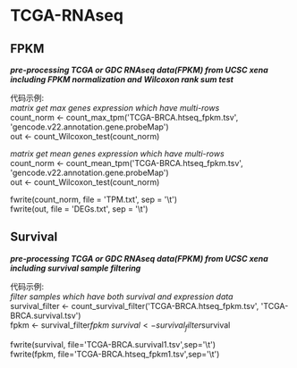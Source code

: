 # TCGA-RNAseq
## FPKM
***pre-processing TCGA or GDC RNAseq data(FPKM) from UCSC xena \
including FPKM normalization and Wilcoxon rank sum test***

代码示例: \
*matrix get max genes expression which have multi-rows* \
count_norm <- count_max_tpm('TCGA-BRCA.htseq_fpkm.tsv', 'gencode.v22.annotation.gene.probeMap') \
out <- count_Wilcoxon_test(count_norm) 

*matrix get mean genes expression which have multi-rows* \
count_norm <- count_mean_tpm('TCGA-BRCA.htseq_fpkm.tsv', 'gencode.v22.annotation.gene.probeMap') \
out <- count_Wilcoxon_test(count_norm) 

fwrite(count_norm, file = 'TPM.txt', sep = '\t') \
fwrite(out, file = 'DEGs.txt', sep = '\t')

## Survival
***pre-processing TCGA or GDC RNAseq data(FPKM) from UCSC xena \
including survival sample filtering***

代码示例: \
*filter samples which have both survival and expression data* \
survival_filter <- count_survival_filter('TCGA-BRCA.htseq_fpkm.tsv', 'TCGA-BRCA.survival.tsv') \
fpkm <- survival_filter$fpkm \
survival <- survival_filter$survival

fwrite(survival, file='TCGA-BRCA.survival1.tsv',sep='\t') \
fwrite(fpkm, file='TCGA-BRCA.htseq_fpkm1.tsv',sep='\t')
